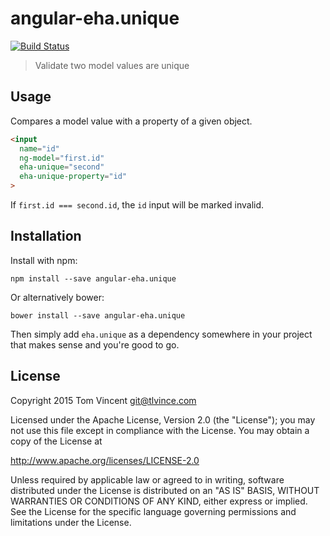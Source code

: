 # angular-eha.unique

[![Build Status][travis-image]][travis-url]

> Validate two model values are unique

[travis-image]: https://img.shields.io/travis/eHealthAfrica/angular-eha.unique.svg
[travis-url]: https://travis-ci.org/eHealthAfrica/angular-eha.unique

## Usage

Compares a model value with a property of a given object.

```html
<input
  name="id"
  ng-model="first.id"
  eha-unique="second"
  eha-unique-property="id"
>
```

If `first.id === second.id`, the `id` input will be marked invalid.

## Installation

Install with npm:

    npm install --save angular-eha.unique

Or alternatively bower:

    bower install --save angular-eha.unique

Then simply add `eha.unique` as a dependency somewhere in your project that
makes sense and you're good to go.

## License

Copyright 2015 Tom Vincent <git@tlvince.com>

Licensed under the Apache License, Version 2.0 (the "License"); you may not use this file except in compliance with the License.  You may obtain a copy of the License at

http://www.apache.org/licenses/LICENSE-2.0

Unless required by applicable law or agreed to in writing, software distributed under the License is distributed on an "AS IS" BASIS, WITHOUT WARRANTIES OR CONDITIONS OF ANY KIND, either express or implied.  See the License for the specific language governing permissions and limitations under the License.

